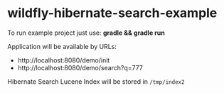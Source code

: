 # wildfly-hibernate-search-example

To run example project just use: **gradle && gradle run**

Application will be available by URLs:
* http://localhost:8080/demo/init 
* http://localhost:8080/demo/search?q=777

Hibernate Search Lucene Index will be stored in `/tmp/index2`

